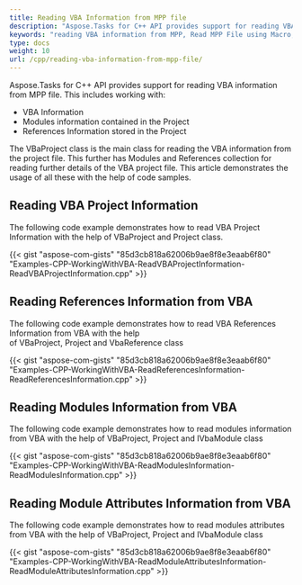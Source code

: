 ```yaml
---
title: Reading VBA Information from MPP file
description: "Aspose.Tasks for C++ API provides support for reading VBA information from the MPP file."
keywords: "reading VBA information from MPP, Read MPP File using Macro, Read Modules Information from VBA, Read References Information from VBA, Read VBA Project Information, Aspose.Tasks, C++"
type: docs
weight: 10
url: /cpp/reading-vba-information-from-mpp-file/
---
```


Aspose.Tasks for C++ API provides support for reading VBA information from MPP file. This includes working with:

- VBA Information
- Modules information contained in the Project
- References Information stored in the Project

The VBaProject class is the main class for reading the VBA information from the project file. This further has Modules and References collection for reading further details of the VBA project file. This article demonstrates the usage of all these with the help of code samples.

## **Reading VBA Project Information**
The following code example demonstrates how to read VBA Project Information with the help of VBaProject and Project class.

{{< gist "aspose-com-gists" "85d3cb818a62006b9ae8f8e3eaab6f80" "Examples-CPP-WorkingWithVBA-ReadVBAProjectInformation-ReadVBAProjectInformation.cpp" >}}

## **Reading References Information from VBA**
The following code example demonstrates how to read VBA References Information from VBA with the help of VBaProject, Project and VbaReference class

{{< gist "aspose-com-gists" "85d3cb818a62006b9ae8f8e3eaab6f80" "Examples-CPP-WorkingWithVBA-ReadReferencesInformation-ReadReferencesInformation.cpp" >}}

## **Reading Modules Information from VBA**
The following code example demonstrates how to read modules information from VBA with the help of VBaProject, Project and IVbaModule class

{{< gist "aspose-com-gists" "85d3cb818a62006b9ae8f8e3eaab6f80" "Examples-CPP-WorkingWithVBA-ReadModulesInformation-ReadModulesInformation.cpp" >}}

## **Reading Module Attributes Information from VBA**
The following code example demonstrates how to read modules attributes from VBA with the help of VBaProject, Project and IVbaModule class

{{< gist "aspose-com-gists" "85d3cb818a62006b9ae8f8e3eaab6f80" "Examples-CPP-WorkingWithVBA-ReadModuleAttributesInformation-ReadModuleAttributesInformation.cpp" >}}
